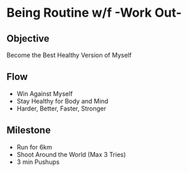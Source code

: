 # Being Routine w/f -Work Out-

## Objective

Become the Best Healthy Version of Myself

## Flow

- Win Against Myself
- Stay Healthy for Body and Mind
- Harder, Better, Faster, Stronger

## Milestone

- Run for 6km
- Shoot Around the World (Max 3 Tries)
- 3 min Pushups
